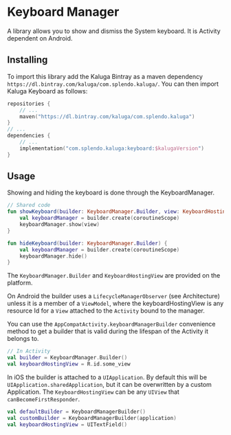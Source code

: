 # Keyboard Manager

A library allows you to show and dismiss the System keyboard.
It is Activity dependent on Android.

## Installing
To import this library add the Kaluga Bintray as a maven dependency `https://dl.bintray.com/kaluga/com.splendo.kaluga/`. You can then import Kaluga Keyboard as follows:

```kotlin
repositories {
    // ...
    maven("https://dl.bintray.com/kaluga/com.splendo.kaluga")
}
// ...
dependencies {
    // ...
    implementation("com.splendo.kaluga:keyboard:$kalugaVersion")
}
```

## Usage

Showing and hiding the keyboard is done through the KeyboardManager.

```kotlin
// Shared code
fun showKeyboard(builder: KeyboardManager.Builder, view: KeyboardHostingView) {
    val keyboardManager = builder.create(coroutineScope)
    keyboardManager.show(view)
}

fun hideKeyboard(builder: KeyboardManager.Builder) {
    val keyboardManager = builder.create(coroutineScope)
    keyboardManager.hide()
}
```

The `KeyboardManager.Builder` and `KeyboardHostingView` are provided on the platform.

On Android the builder uses a `LifecycleManagerObserver` (see Architecture) unless it is a member of a `ViewModel`, where the keyboardHostingView is any resource Id for a `View` attached to the `Activity` bound to the manager.

You can use the `AppCompatActivity.keyboardManagerBuilder` convenience method to get a builder that is valid during the lifespan of the Activity it belongs to.

```kotlin
// In Activity
val builder = KeyboardManager.Builder()
val keyboardHostingView = R.id.some_view
```

In iOS the builder is attached to a `UIApplication`. By default this will be ` UIApplication.sharedApplication`, but it can be overwritten by a custom Application. The `KeyboardHostingView` can be any `UIView` that `canBecomeFirstResponder`.

```kotlin
val defaultBuilder = KeyboardManagerBuilder()
val customBuilder = KeyboardManagerBuilder(application)
val keyboardHostingView = UITextField()
```


